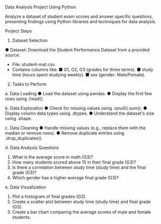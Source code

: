 Data Analysis Project Using Python

Analyze a dataset of student exam scores and answer specific questions, presenting findings
using Python libraries and techniques for data analysis.

Project Steps

1. Dataset Selection

● Dataset: Download the Student Performance Dataset from a provided source.
- File: student-mat.csv.
- Contains columns like:
■ G1, G2, G3 (grades for three terms).
■ study time (hours spent studying weekly).
■ sex (gender: Male/Female).

2. Tasks to Perform

a. Data Loading
● Load the dataset using pandas.
● Display the first few rows using .head().

b. Data Exploration
● Check for missing values using .isnull().sum().
● Display column data types using .dtypes.
● Understand the dataset's size using .shape.

c. Data Cleaning
● Handle missing values (e.g., replace them with the median or remove rows).
● Remove duplicate entries using .drop_duplicates().

d. Data Analysis Questions
1. What is the average score in math (G3)?
2. How many students scored above 15 in their final grade (G3)?
3. Is there a correlation between study time (study time) and the final grade (G3)?
4. Which gender has a higher average final grade (G3)?
   
e. Data Visualization
1. Plot a histogram of final grades (G3).
2. Create a scatter plot between study time (study time) and final grade (G3).
3. Create a bar chart comparing the average scores of male and female students.
